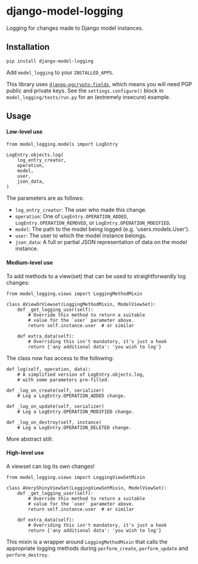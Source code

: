 # django-model-logging

Logging for changes made to Django model instances.

## Installation

`pip install django-model-logging`

Add `model_logging` to your `INSTALLED_APPS`.

This library uses [`django-pgcrypto-fields`](https://github.com/incuna/django-pgcrypto-fields),
which means you will need PGP public and private keys.  See the `settings.configure()`
block in `model_logging/tests/run.py` for an (extremely insecure) example.

## Usage

#### Low-level use

```
from model_logging.models import LogEntry

LogEntry.objects.log(
    log_entry_creator,
    operation,
    model,
    user,
    json_data,
)
```

The parameters are as follows:

* `log_entry_creator`:  The user who made this change.
* `operation`:  One of `LogEntry.OPERATION_ADDED`, `LogEntry.OPERATION_REMOVED`,
or `LogEntry.OPERATION_MODIFIED`.
* `model`:  The path to the model being logged (e.g. 'users.models.User').
* `user`:  The user to which the model instance belongs.
* `json_data`:  A full or partial JSON representation of data on the model instance.

#### Medium-level use

To add methods to a view(set) that can be used to straightforwardly log changes:

```
from model_logging.views import LoggingMethodMixin

class AViewOrViewset(LoggingMethodMixin, ModelViewSet):
    def _get_logging_user(self):
        # Override this method to return a suitable
        # value for the `user` parameter above.
        return self.instance.user  # or similar

    def extra_data(self):
        # Overriding this isn't mandatory, it's just a hook
        return {'any additional data': 'you wish to log'}
```

The class now has access to the following:

```
def log(self, operation, data):
    # A simplified version of LogEntry.objects.log,
    # with some parameters pre-filled.

def _log_on_create(self, serializer)
    # Log a LogEntry.OPERATION_ADDED change.

def _log_on_update(self, serializer)
    # Log a LogEntry.OPERATION_MODIFIED change.

def _log_on_destroy(self, instance)
    # Log a LogEntry.OPERATION_DELETED change.
```

More abstract still:

#### High-level use

A viewset can log its own changes!

```
from model_logging.views import LoggingViewSetMixin

class AVeryShinyViewSet(LoggingViewSetMixin, ModelViewSet):
    def _get_logging_user(self):
        # Override this method to return a suitable
        # value for the `user` parameter above.
        return self.instance.user  # or similar

    def extra_data(self):
        # Overriding this isn't mandatory, it's just a hook
        return {'any additional data': 'you wish to log'}
```

This mixin is a wrapper around `LoggingMethodMixin` that calls the appropriate logging
methods during `perform_create`, `perform_update` and `perform_destroy`.
